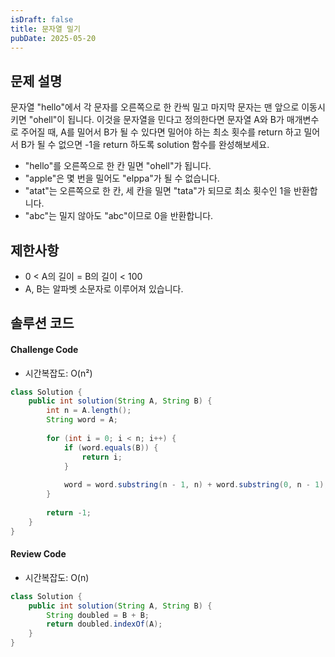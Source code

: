 ```yaml
---
isDraft: false
title: 문자열 밀기
pubDate: 2025-05-20
---
```


## 문제 설명

문자열 "hello"에서 각 문자를 오른쪽으로 한 칸씩 밀고 마지막 문자는 맨 앞으로 이동시키면 "ohell"이 됩니다.
이것을 문자열을 민다고 정의한다면 문자열 A와 B가 매개변수로 주어질 때, A를 밀어서 B가 될 수 있다면 밀어야 하는 최소 횟수를 return 하고 밀어서 B가 될 수 없으면 -1을 return 하도록 solution 함수를 완성해보세요.

- "hello"를 오른쪽으로 한 칸 밀면 "ohell"가 됩니다.
- "apple"은 몇 번을 밀어도 "elppa"가 될 수 없습니다.
- "atat"는 오른쪽으로 한 칸, 세 칸을 밀면 "tata"가 되므로 최소 횟수인 1을 반환합니다.
- "abc"는 밀지 않아도 "abc"이므로 0을 반환합니다.

## 제한사항

- 0 < A의 길이 = B의 길이 < 100
- A, B는 알파벳 소문자로 이루어져 있습니다.

## 솔루션 코드

#### Challenge Code
- 시간복잡도: O(n²)
```java
class Solution {
    public int solution(String A, String B) {
        int n = A.length();
        String word = A;
        
        for (int i = 0; i < n; i++) {
            if (word.equals(B)) {
                return i;
            }
            
            word = word.substring(n - 1, n) + word.substring(0, n - 1);
        }
        
        return -1;
    }
}
```

#### Review Code
- 시간복잡도: O(n)
```java
class Solution {
    public int solution(String A, String B) {
        String doubled = B + B;
        return doubled.indexOf(A);
    }
}
```
